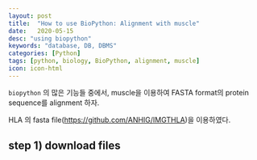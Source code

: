 ```yaml
---
layout: post
title:  "How to use BioPython: Alignment with muscle"
date:   2020-05-15
desc: "using biopython"
keywords: "database, DB, DBMS"
categories: [Python]
tags: [python, biology, BioPython, alignment, muscle]
icon: icon-html
---
```



`biopython` 의 많은 기능들 중에서, muscle을 이용하여 FASTA format의 protein sequence를 alignment 하자.

 HLA 의 fasta file(https://github.com/ANHIG/IMGTHLA)을 이용하였다. 


## step 1) download files
